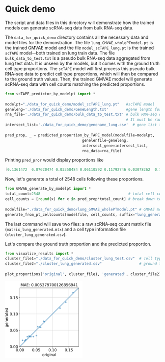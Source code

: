 # Quick demo
The script and data files in this directory will demonstrate how the trained models can generate scRNA-seq data from bulk RNA-seq data. 

The `data_for_quick_demo` directory contains all the necessary data and model files for the demonstration. The file `lung_GMVAE_wholePTmodel.pt` is the trained GMVAE model and the file `model_scTAPE_lung.pt` is the trained `scTAPE` model--both trained on lung train data. The file `bulk_data_to_test.txt` is a pseudo bulk RNA-seq data aggregated from lung test data. It is unseen by the models, but it comes with the ground truth cell type proportions. The `scTAPE` model will first process this pseudo bulk RNA-seq data to predict cell type proportions, which will then be compared to the ground truth values. Then, the trained GMVAE model will generate scRNA-seq data with cell counts matching the predicted proportions.
```python
from scTAPE_predictor_by_modelpt import *

modelpt="./data_for_quick_demo/model_scTAPE_lung.pt"   #scTAPE model
geneleng='./data_for_quick_demo/GeneLength.txt'        #gene length for tpm normalization 
rna_file='./data_for_quick_demo/bulk_data_to_test.txt' # bulk RNA-seq data. one-row data with gene names as column names.
                                                       # It must be raw count data.
intersect_list='./data_for_quick_demo/genename_lung.csv'  # gene list that was used in scTAPE training.

pred_prop, _ = predicted_proportion_by_TAPE_model(modelfile=modelpt, 
                                   genelenfile=geneleng, 
                                   intersect_gene=intersect_list, 
                                   rna_data=rna_file)
```
Printing `pred_pror` would display proportions like
```python
[0.1361472  0.07620474 0.03358484 0.06110592 0.11792746 0.03078262  0.165271   0.05988612 0.03028877 0.03015646 0.07783207 0.01938615  0.01753762 0.05920918 0.03208745 0.02136544 0.03122693].
```
Now, let's generate a total of 2548 cells following these proportions.
```python
from GMVAE_generate_by_modelpt import *
total_count=2548                                        # total cell count
cell_counts = [round(x) for x in pred_prop*total_count] # break down to each cell type

modelfile="./data_for_quick_demo/lung_GMVAE_wholePTmodel.pt" # GMVAE model
generate_from_pt_cellcounts(modelfile, cell_counts, suffix="lung_generated")
```
The last command will save two files: a raw scRNA-seq count matrix file (`matrix_lung_generated.mtx`) and a cell type information file (`cluster_lung_generated.csv`).

Let's compare the ground truth proportion and the predicted proportion.
```python
from visualize_results import *
cluster_file1="./data_for_quick_demo/cluster_lung_test.csv"  # cell type data just generated
cluster_file2="./cluster_lung_generated.csv"                 # ground truth cell type data

plot_proportions('original', cluster_file1, 'generated', cluster_file2)
```

<img src="fig/original_v_generated_proportion_demo.png" width="50%" alt="Image description">
